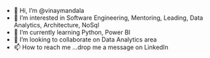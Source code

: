 - 👋 Hi, I’m @vinaymandala
- 👀 I’m interested in Software Engineering, Mentoring, Leading, Data Analytics, Architecture, NoSql  
- 🌱 I’m currently learning Python, Power BI
- 💞️ I’m looking to collaborate on Data Analytics area
- 📫 How to reach me ...drop me a message on LinkedIn

<!---
vinaymandala/vinaymandala is a ✨ special ✨ repository because its `README.md` (this file) appears on your GitHub profile.
You can click the Preview link to take a look at your changes.
--->
